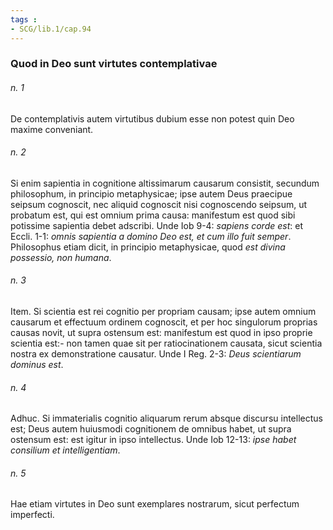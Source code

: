 ```yaml
---
tags : 
- SCG/lib.1/cap.94
---
```


### Quod in Deo sunt virtutes contemplativae

###### n. 1
De contemplativis autem virtutibus dubium esse non potest quin Deo maxime conveniant.

###### n. 2
Si enim sapientia in cognitione altissimarum causarum consistit, secundum philosophum, in principio metaphysicae; ipse autem Deus praecipue seipsum cognoscit, nec aliquid cognoscit nisi cognoscendo seipsum, ut probatum est, qui est omnium prima causa: manifestum est quod sibi potissime sapientia debet adscribi. Unde Iob 9-4: *sapiens corde est*: et Eccli. 1-1: *omnis sapientia a domino Deo est, et cum illo fuit semper*. Philosophus etiam dicit, in principio metaphysicae, quod *est divina possessio, non humana*.

###### n. 3
Item. Si scientia est rei cognitio per propriam causam; ipse autem omnium causarum et effectuum ordinem cognoscit, et per hoc singulorum proprias causas novit, ut supra ostensum est: manifestum est quod in ipso proprie scientia est:- non tamen quae sit per ratiocinationem causata, sicut scientia nostra ex demonstratione causatur. Unde I Reg. 2-3: *Deus scientiarum dominus est*.

###### n. 4
Adhuc. Si immaterialis cognitio aliquarum rerum absque discursu intellectus est; Deus autem huiusmodi cognitionem de omnibus habet, ut supra ostensum est: est igitur in ipso intellectus. Unde Iob 12-13: *ipse habet consilium et intelligentiam*.

###### n. 5
Hae etiam virtutes in Deo sunt exemplares nostrarum, sicut perfectum imperfecti.


